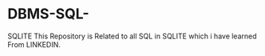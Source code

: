 # DBMS-SQL-
SQLITE
This Repository is Related to all SQL in SQLITE which i have learned From LINKEDIN.
